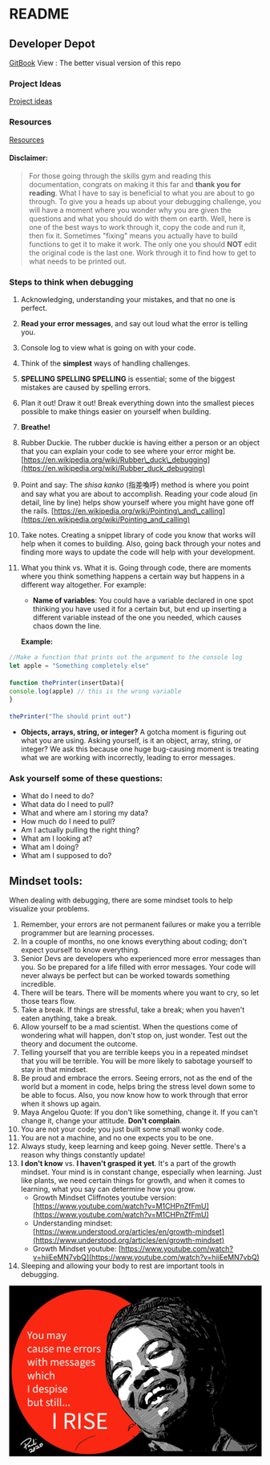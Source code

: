 # README

## Developer Depot

[GitBook](https://dcartist.gitbook.io/life-with-code/) View : The better visual version of this repo

### Project Ideas

[Project ideas](project-ideas.md)

### Resources

[Resources](resources.md)

#### Disclaimer:

> For those going through the skills gym and reading this documentation, congrats on making it this far and **thank you for reading**. What I have to say is beneficial to what you are about to go through. To give you a heads up about your debugging challenge, you will have a moment where you wonder why you are given the questions and what you should do with them on earth. Well, here is one of the best ways to work through it, copy the code and run it, then fix it. Sometimes "fixing" means you actually have to build functions to get it to make it work. The only one you should **NOT** edit the original code is the last one. Work through it to find how to get to what needs to be printed out.

### Steps to think when debugging

1. Acknowledging, understanding your mistakes, and that no one is perfect.
2. **Read your error messages**, and say out loud what the error is telling you.
3. Console log to view what is going on with your code.
4. Think of the **simplest** ways of handling challenges.
5. **SPELLING SPELLING SPELLING** is essential; some of the biggest mistakes are caused by spelling errors.
6. Plan it out! Draw it out! Break everything down into the smallest pieces possible to make things easier on yourself when building.
7. **Breathe!**
8. Rubber Duckie. The rubber duckie is having either a person or an object that you can explain your code to see where your error might be. [https://en.wikipedia.org/wiki/Rubber\_duck\_debugging](https://en.wikipedia.org/wiki/Rubber_duck_debugging)
9. Point and say: The _shisa kanko_ \(指差喚呼\) method is where you point and say what you are about to accomplish. Reading your code aloud \(in detail, line by line\) helps show yourself where you might have gone off the rails. [https://en.wikipedia.org/wiki/Pointing\_and\_calling](https://en.wikipedia.org/wiki/Pointing_and_calling)
10. Take notes. Creating a snippet library of code you know that works will help when it comes to building. Also, going back through your notes and finding more ways to update the code will help with your development.
11. What you think vs. What it is. Going through code, there are moments where you think something happens a certain way but happens in a different way altogether. For example:

    * **Name of variables**: You could have a variable declared in one spot thinking you have used it for a certain but, but end up inserting a  different variable instead of the one you needed, which causes chaos down the line.

    **Example:**

```javascript
//Make a function that prints out the argument to the console log
let apple = "Something completely else"

function thePrinter(insertData){
console.log(apple) // this is the wrong variable 
}

thePrinter("The should print out")
```

* **Objects, arrays, string, or integer?** A gotcha moment is figuring out what you are using. Asking yourself, is it an object, array, string, or integer? We ask this because one huge bug-causing moment is treating what we are working with incorrectly, leading to error messages. 

### Ask yourself some of these questions:

* What do I need to do?
* What data do I need to pull?
* What and where am I storing my data?
* How much do I need to pull?
* Am I actually pulling the right thing?
* What am I looking at?
* What am I doing?
* What am I supposed to do?

## Mindset tools:

When dealing with debugging, there are some mindset tools to help visualize your problems.

1. Remember, your errors are not permanent failures or make you a terrible programmer but are learning processes. 
2. In a couple of months, no one knows everything about coding; don't expect yourself to know everything. 
3. Senior Devs are developers who experienced more error messages than you. So be prepared for a life filled with error messages. Your code will never always be perfect but can be worked towards something incredible.
4. There will be tears. There will be moments where you want to cry, so let those tears flow.
5. Take a break. If things are stressful, take a break; when you haven't eaten anything, take a break. 
6. Allow yourself to be a mad scientist. When the questions come of wondering what will happen, don't stop on, just wonder. Test out the theory and document the outcome.
7. Telling yourself that you are terrible keeps you in a repeated mindset that you will be terrible. You will be more likely to sabotage yourself to stay in that mindset.
8. Be proud and embrace the errors. Seeing errors, not as the end of the world but a moment in code, helps bring the stress level down some to be able to focus. Also, you now know how to work through that error when it shows up again.
9. Maya Angelou Quote: If you don't like something, change it. If you can't change it, change your attitude. **Don't complain**.
10. You are not your code; you just built some small wonky code.
11. You are not a machine, and no one expects you to be one.
12. Always study, keep learning and keep going. Never settle. There's a reason why things constantly update!
13. **I don't know** vs. **I haven't grasped it yet**. It's a part of the growth mindset. Your mind is in constant change, especially when learning. Just like plants, we need certain things for growth, and when it comes to learning, what you say can determine how you grow.
    * Growth Mindset Cliffnotes youtube version: [https://www.youtube.com/watch?v=M1CHPnZfFmU](https://www.youtube.com/watch?v=M1CHPnZfFmU)
    * Understanding mindset: [https://www.understood.org/articles/en/growth-mindset](https://www.understood.org/articles/en/growth-mindset)
    * Growth Mindset youtube: [https://www.youtube.com/watch?v=hiiEeMN7vbQ](https://www.youtube.com/watch?v=hiiEeMN7vbQ)
14. Sleeping and allowing your body to rest are important tools in debugging.

![Maya Angelos](.gitbook/assets/maya.jpg)

